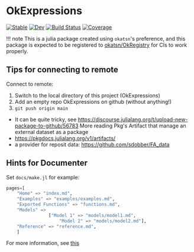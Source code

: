# OkExpressions

[![Stable](https://img.shields.io/badge/docs-stable-blue.svg)](https://okatsn.github.io/OkExpressions.jl/stable/)
[![Dev](https://img.shields.io/badge/docs-dev-blue.svg)](https://okatsn.github.io/OkExpressions.jl/dev/)
[![Build Status](https://github.com/okatsn/OkExpressions.jl/actions/workflows/CI.yml/badge.svg?branch=main)](https://github.com/okatsn/OkExpressions.jl/actions/workflows/CI.yml?query=branch%3Amain)
[![Coverage](https://codecov.io/gh/okatsn/OkExpressions.jl/branch/main/graph/badge.svg)](https://codecov.io/gh/okatsn/OkExpressions.jl)

!!! note
    This is a julia package created using `okatsn`'s preference, and this package is expected to be registered to [okatsn/OkRegistry](https://github.com/okatsn/OkRegistry) for CIs to work properly.

## Tips for connecting to remote
Connect to remote:
1. Switch to the local directory of this project (OkExpressions)
2. Add an empty repo OkExpressions on github (without anything!)
3. `git push origin main`
- It can be quite tricky, see https://discourse.julialang.org/t/upload-new-package-to-github/56783
More reading
Pkg's Artifact that manage an external dataset as a package
- https://pkgdocs.julialang.org/v1/artifacts/
- a provider for reposit data: https://github.com/sdobber/FA_data

## Hints for Documenter
Set `docs/make.jl` for example:
```julia
pages=[
    "Home" => "index.md",
    "Examples" => "examples/examples.md",
    "Exported Functions" => "functions.md",
    "Models" =>
                ["Model 1" => "models/model1.md",
                    "Model 2" => "models/model2.md"],
    "Reference" => "reference.md",
    ]
```

For more information, see [this](https://documenter.juliadocs.org/stable/man/guide/#Adding-Some-Docstrings)
